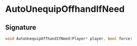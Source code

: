 # AutoUnequipOffhandIfNeed

## Signature

```cpp
void AutoUnequipOffhandIfNeed(Player* player, bool force)
```
